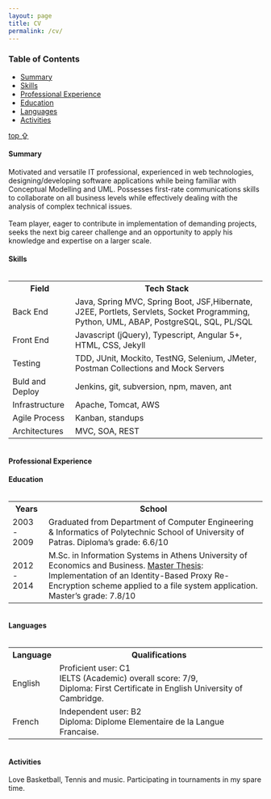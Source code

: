 ```yaml
---
layout: page
title: CV
permalink: /cv/
---
```


<div class="cv-wrapper">

  <section class="cv-contents">
   <a id="top"></a>
   <h3>Table of Contents</h3>
   <ul>
   <li>
   <a href="#summary">Summary</a>
   </li>
   
   <li>
   <a href="#skills" target="_self">Skills</a>
   </li>
   <li>
   <a href="#pro" target="_self">Professional Experience</a>
   </li>
   <li>
   <a href="#education" target="_self">Education</a>
   </li>
   <li>
   <a href="#langs" target="_self">Languages</a>
   </li>
   <li>
   <a href="#activities" target="_self">Activities</a>
   </li>
   </ul>
  </section>

  <div class="to-top">
   <a href="#top">top ⇪</a>
  </div>
  
  <h4>Summary</h4>
  <section class="cv-section">
   <a id="summary"></a>
   <p>
   Motivated and versatile IT professional, experienced in web technologies, designing/developing
software applications while being familiar with Conceptual Modelling and UML. Possesses first-rate
communications skills to collaborate on all business levels while effectively dealing with the analysis
of complex technical issues.
<br><br>
Team player, eager to contribute in implementation of demanding projects, seeks the next big career
challenge and an opportunity to apply his knowledge and expertise on a larger scale.
   </p>	  
  </section>
  
  <h4>Skills</h4>
  <section class="cv-section">
   <a id="skills"></a>
   <div class="cv-table" style="overflow-x:auto;">
   <table>
   <tr>
   <th>Field</th>
   <th>Tech Stack</th>
   </tr>
   <tr>
   <td>Back End</td>
   <td>Java, Spring MVC, Spring Boot, JSF,Hibernate, J2EE, Portlets, Servlets,
Socket Programming, Python, UML, ABAP, PostgreSQL, SQL, PL/SQL</td>
   </tr>
   <tr>
   <td>
   Front End
   </td>
   <td>
   Javascript (jQuery), Typescript, Angular 5+, HTML, CSS, Jekyll
   </td>
   </tr>
   <tr>
   <td>
   Testing
   </td>
   <td>
   TDD, JUnit, Mockito, TestNG, Selenium, JMeter, Postman Collections and Mock Servers
   </td>
   </tr>   
   <tr>
   <td>
   Buld and Deploy
   </td>
   <td>
   Jenkins, git, subversion, npm, maven, ant
   </td>
   </tr>   
   <tr>
   <td>
   Infrastructure
   </td>
   <td>
   Apache, Tomcat, AWS
   </td>
   </tr> 
   <tr>
   <td>
   Agile Process
   </td>
   <td>
   Kanban, standups
   </td>
   </tr>
   <tr>
   <td>
   Architectures
   </td>
   <td>
   MVC, SOA, REST
   </td>
   </tr>
   </table>
   </div> 
 </section>

  
  <h4>Professional Experience</h4>
  <section class="cv-section">
   <a id="pro"></a>
  </section>

  
  <h4>Education</h4>
  <section class="cv-section">
   <a id="education"></a>  
   <div class="cv-table" style="overflow-x:auto;">
   <table>
   <tr>
   <th>Years</th>
   <th>School</th>
   </tr>
   <tr>
   <td>2003 - 2009</td>
   <td>Graduated from Department of Computer Engineering & Informatics of
Polytechnic School of University of Patras. Diploma’s grade: 6.6/10</td>
   </tr>
   <tr>
   <td>2012 - 2014</td>
   <td>M.Sc. in Information Systems in Athens University of Economics and
Business. <a href="https://drive.google.com/file/d/0B1_C4VJq7UpgdjlUa0UyQjJJMHM/view">Master Thesis</a>: Implementation of an Identity-Based Proxy Re-
Encryption scheme applied to a file system application.
Master’s grade: 7.8/10</td>
   </tr>
   </table>
   </div>
  </section>

  
  <h4>Languages</h4>
  <section class="cv-section">
   <a id="langs"></a>
   <div class="cv-table" style="overflow-x:auto;">
   <table>
   <tr>
   <th>Language</th>
   <th>Qualifications</th>
   </tr>
   <tr>
   <td>English</td>
   <td>Proficient user: C1 <br>
IELTS (Academic) overall score: 7/9,<br>
Diploma: First Certificate in English University of Cambridge.<br>
   </td>
   </tr>
   <tr>
   <td>French</td>
   <td>Independent user: B2 <br>
   Diploma: Diplome Elementaire de la Langue Francaise.
   </td>
   </tr>
   </table>
   </div>
  </section>

  <h4>Activities</h4>
  <section class="cv-section">
   <a id="activities"></a>
   Love Basketball, Tennis and music. Participating in tournaments in my spare time.
  </section>
</div>
